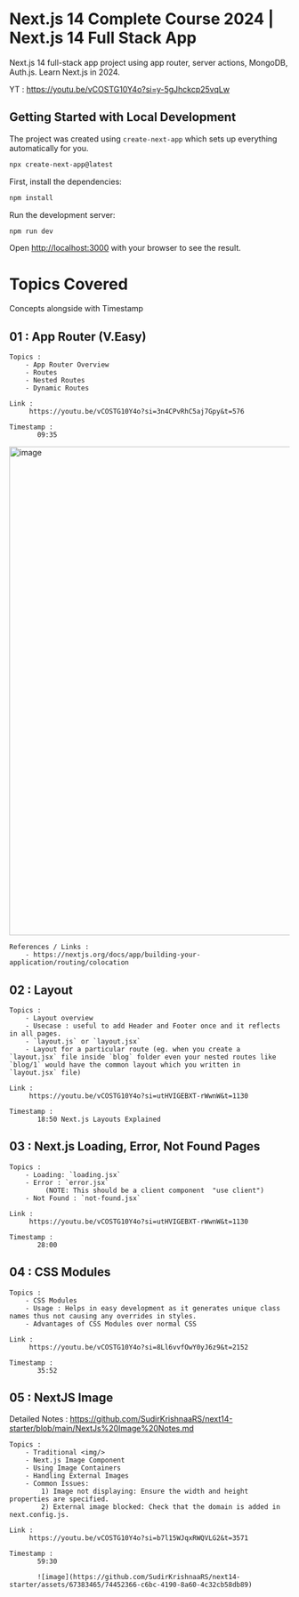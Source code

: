 # Next.js 14 Complete Course 2024 | Next.js 14 Full Stack App

Next.js 14 full-stack app project using app router, server actions, MongoDB, Auth.js. Learn Next.js in 2024.

YT : https://youtu.be/vCOSTG10Y4o?si=y-5gJhckcp25vqLw

## Getting Started with Local Development

The project was created using `create-next-app` which sets up everything automatically for you.

```bash
npx create-next-app@latest
```

First, install the dependencies:

```bash
npm install
```

Run the development server:

```bash
npm run dev
```

Open [http://localhost:3000](http://localhost:3000) with your browser to see the result.

# Topics Covered

Concepts alongside with Timestamp

## 01 : App Router (V.Easy)

    Topics :
        - App Router Overview
        - Routes
        - Nested Routes
        - Dynamic Routes

    Link :
         https://youtu.be/vCOSTG10Y4o?si=3n4CPvRhC5aj7Gpy&t=576

    Timestamp :
           09:35

<img width="879" alt="image" src="https://github.com/SudirKrishnaaRS/next14-starter/assets/67383465/4057e790-fdd2-4074-9e52-48cf4b5bbb96">

    References / Links :
        - https://nextjs.org/docs/app/building-your-application/routing/colocation

## 02 : Layout

    Topics :
        - Layout overview
        - Usecase : useful to add Header and Footer once and it reflects in all pages.
        - `layout.js` or `layout.jsx`
        - Layout for a particular route (eg. when you create a `layout.jsx` file inside `blog` folder even your nested routes like `blog/1` would have the common layout which you written in `layout.jsx` file)

    Link :
         https://youtu.be/vCOSTG10Y4o?si=utHVIGEBXT-rWwnW&t=1130

    Timestamp :
           18:50 Next.js Layouts Explained

## 03 : Next.js Loading, Error, Not Found Pages

    Topics :
        - Loading: `loading.jsx`
        - Error : `error.jsx`
             (NOTE: This should be a client component  "use client")
        - Not Found : `not-found.jsx`

    Link :
         https://youtu.be/vCOSTG10Y4o?si=utHVIGEBXT-rWwnW&t=1130

    Timestamp :
           28:00

## 04 : CSS Modules

    Topics :
        - CSS Modules
        - Usage : Helps in easy development as it generates unique class names thus not causing any overrides in styles.
        - Advantages of CSS Modules over normal CSS

    Link :
         https://youtu.be/vCOSTG10Y4o?si=8Ll6vvfOwY0yJ6z9&t=2152

    Timestamp :
           35:52

## 05 : NextJS Image

Detailed Notes : https://github.com/SudirKrishnaaRS/next14-starter/blob/main/NextJs%20Image%20Notes.md

    Topics :
        - Traditional <img/>
        - Next.js Image Component
        - Using Image Containers
        - Handling External Images
        - Common Issues:
            1) Image not displaying: Ensure the width and height properties are specified.
            2) External image blocked: Check that the domain is added in next.config.js.

    Link :
         https://youtu.be/vCOSTG10Y4o?si=b7l15WJqxRWQVLG2&t=3571

    Timestamp :
           59:30

           ![image](https://github.com/SudirKrishnaaRS/next14-starter/assets/67383465/74452366-c6bc-4190-8a60-4c32cb58db89)


